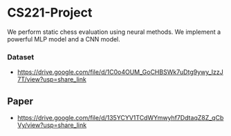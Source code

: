 # CS221-Project

We perform static chess evaluation using neural methods.
We implement a powerful MLP model and a CNN model.

### Dataset

- https://drive.google.com/file/d/1C0o4OUM_GoCHBSWk7uDtg9ywy_IzzJ7T/view?usp=share_link

## Paper

- https://drive.google.com/file/d/135YCYV1TCdWYmwyhf7DdtaqZ8Z_qCbVy/view?usp=share_link
